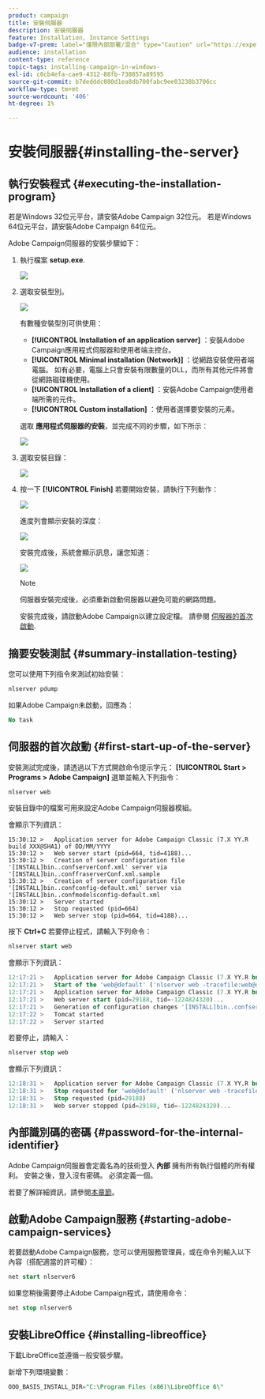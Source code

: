 ```yaml
---
product: campaign
title: 安裝伺服器
description: 安裝伺服器
feature: Installation, Instance Settings
badge-v7-prem: label="僅限內部部署/混合" type="Caution" url="https://experienceleague.adobe.com/docs/campaign-classic/using/installing-campaign-classic/architecture-and-hosting-models/hosting-models-lp/hosting-models.html?lang=zh-Hant" tooltip="僅適用於內部部署和混合部署"
audience: installation
content-type: reference
topic-tags: installing-campaign-in-windows-
exl-id: c0cb4efa-cae9-4312-88fb-738857a89595
source-git-commit: b7dedddc080d1ea8db700fabc9ee03238b3706cc
workflow-type: tm+mt
source-wordcount: '406'
ht-degree: 1%

---
```


# 安裝伺服器{#installing-the-server}

## 執行安裝程式 {#executing-the-installation-program}

若是Windows 32位元平台，請安裝Adobe Campaign 32位元。 若是Windows 64位元平台，請安裝Adobe Campaign 64位元。

Adobe Campaign伺服器的安裝步驟如下：

1. 執行檔案 **setup.exe**.

   ![](assets/s_ncs_install_installer_01.png)

1. 選取安裝型別。

   ![](assets/s_ncs_install_installer_01a.png)

   有數種安裝型別可供使用：

   * **[!UICONTROL Installation of an application server]** ：安裝Adobe Campaign應用程式伺服器和使用者端主控台。
   * **[!UICONTROL Minimal installation (Network)]** ：從網路安裝使用者端電腦。 如有必要，電腦上只會安裝有限數量的DLL，而所有其他元件將會從網路磁碟機使用。
   * **[!UICONTROL Installation of a client]** ：安裝Adobe Campaign使用者端所需的元件。
   * **[!UICONTROL Custom installation]** ：使用者選擇要安裝的元素。

   選取 **應用程式伺服器的安裝**，並完成不同的步驟，如下所示：

   ![](assets/s_ncs_install_installer_02.png)

1. 選取安裝目錄：

   ![](assets/s_ncs_install_installer_03.png)

1. 按一下 **[!UICONTROL Finish]** 若要開始安裝，請執行下列動作：

   ![](assets/s_ncs_install_installer_04.png)

   進度列會顯示安裝的深度：

   ![](assets/s_ncs_install_installer_05.png)

   安裝完成後，系統會顯示訊息，讓您知道：

   ![](assets/s_ncs_install_installer_06.png)

   >[!NOTE]
   >
   >伺服器安裝完成後，必須重新啟動伺服器以避免可能的網路問題。

   安裝完成後，請啟動Adobe Campaign以建立設定檔。 請參閱 [伺服器的首次啟動](#first-start-up-of-the-server).

## 摘要安裝測試 {#summary-installation-testing}

您可以使用下列指令來測試初始安裝：

```sql
nlserver pdump
```

如果Adobe Campaign未啟動，回應為：

```sql
No task
```

## 伺服器的首次啟動 {#first-start-up-of-the-server}

安裝測試完成後，請透過以下方式開啟命令提示字元： **[!UICONTROL Start > Programs > Adobe Campaign]** 選單並輸入下列指令：

```sql
nlserver web
```

安裝目錄中的檔案可用來設定Adobe Campaign伺服器模組。

會顯示下列資訊：

```
15:30:12 >   Application server for Adobe Campaign Classic (7.X YY.R build XXX@SHA1) of DD/MM/YYYY
15:30:12 >   Web server start (pid=664, tid=4188)...
15:30:12 >   Creation of server configuration file '[INSTALL]bin..confserverConf.xml' server via '[INSTALL]bin..conffraserverConf.xml.sample
15:30:12 >   Creation of server configuration file '[INSTALL]bin..confconfig-default.xml' server via '[INSTALL]bin..confmodelsconfig-default.xml
15:30:12 >   Server started
15:30:12 >   Stop requested (pid=664)
15:30:12 >   Web server stop (pid=664, tid=4188)...
```

按下 **Ctrl+C** 若要停止程式，請輸入下列命令：

```sql
nlserver start web
```

會顯示下列資訊：

```sql
12:17:21 >   Application server for Adobe Campaign Classic (7.X YY.R build XXX@SHA1) of DD/MM/YYYY
12:17:21 >   Start of the 'web@default' ('nlserver web -tracefile:web@default -instance:default -detach -tomcat -autorepair') task in a new process 
12:17:21 >   Application server for Adobe Campaign Classic (7.X YY.R build XXX@SHA1) of DD/MM/YYYY
12:17:21 >   Web server start (pid=29188, tid=-1224824320)...
12:17:21 >   Generation of configuration changes '[INSTALL]bin..confserverConf.xml.diff' between '[INSTALL]bin..confserverConf.xml' and '[INSTALL]bin..conffraserverConf.xml.sample'
12:17:22 >   Tomcat started
12:17:22 >   Server started
```

若要停止，請輸入：

```sql
nlserver stop web
```

會顯示下列資訊：

```sql
12:18:31 >   Application server for Adobe Campaign Classic (7.X YY.R build XXX@SHA1) of DD/MM/YYYY
12:18:31 >   Stop requested for 'web@default' ('nlserver web -tracefile:web@default -instance:default -detach -tomcat -autorepair', pid=29188, tid=-1224824320)...
12:18:31 >   Stop requested (pid=29188)
12:18:31 >   Web server stopped (pid=29188, tid=-1224824320)...
```

## 內部識別碼的密碼 {#password-for-the-internal-identifier}

Adobe Campaign伺服器會定義名為的技術登入 **內部** 擁有所有執行個體的所有權利。 安裝之後，登入沒有密碼。 必須定義一個。

若要了解詳細資訊，請參閱[本章節](../../installation/using/configuring-campaign-server.md#internal-identifier)。

## 啟動Adobe Campaign服務 {#starting-adobe-campaign-services}

若要啟動Adobe Campaign服務，您可以使用服務管理員，或在命令列輸入以下內容（搭配適當的許可權）：

```sql
net start nlserver6
```

如果您稍後需要停止Adobe Campaign程式，請使用命令：

```sql
net stop nlserver6
```

## 安裝LibreOffice {#installing-libreoffice}

下載LibreOffice並遵循一般安裝步驟。

新增下列環境變數：

```sql
OOO_BASIS_INSTALL_DIR="C:\Program Files (x86)\LibreOffice 6\"
```
